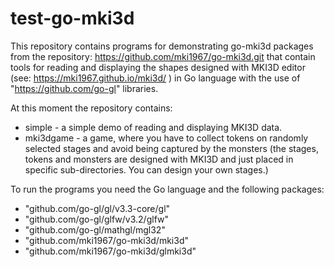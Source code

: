 # test-go-mki3d

This repository contains programs for demonstrating
go-mki3d packages from the repository:
https://github.com/mki1967/go-mki3d.git
that contain tools for reading and displaying the shapes designed with
MKI3D editor (see: https://mki1967.github.io/mki3d/ ) in Go language with the use of
"https://github.com/go-gl" libraries.

At this moment the repository contains:

* simple - a simple demo of reading and displaying  MKI3D data.
* mki3dgame - a game, where you have to collect tokens on randomly selected stages and avoid being captured by the monsters
  (the stages, tokens and monsters are designed with MKI3D and just placed in specific sub-directories. You can design your own stages.)

To run the programs you need the Go language  and the following packages:

*	"github.com/go-gl/gl/v3.3-core/gl"
*	"github.com/go-gl/glfw/v3.2/glfw"
*	"github.com/go-gl/mathgl/mgl32"
*	"github.com/mki1967/go-mki3d/mki3d"
*	"github.com/mki1967/go-mki3d/glmki3d"






